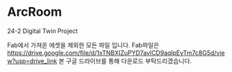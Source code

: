 # ArcRoom
24-2 Digital Twin Project

Fab에서 가져온 에셋을 제외한 모든 파일 입니다. Fab파일은 https://drive.google.com/file/d/1xTNBXIZuPYD7avlCD9aqlpEyTm7c8G5d/view?usp=drive_link 본 구글 드라이브를 통해 다운로드 부탁드리겠습니다.
